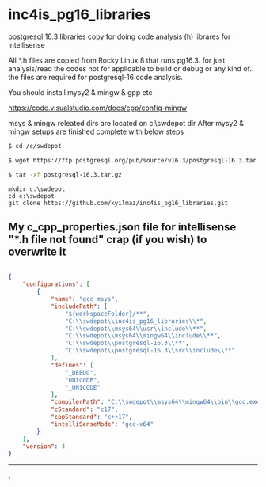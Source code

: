# inc4is_pg16_libraries
 postgresql 16.3 libraries copy for doing code analysis
 (h) librares for intellisense 

 All *.h files are copied from Rocky Linux 8 that runs pg16.3.
 for just analysis/read the codes not for applicable to build or debug or any kind of..
 the files are required for postgresql-16 code analysis.

 You should install mysy2 & mingw & gpp etc

 https://code.visualstudio.com/docs/cpp/config-mingw

 msys & mingw releated dirs are located on c:\swdepot dir
 After mysy2 & mingw setups are finished complete with below steps

```bash
$ cd /c/swdepot

$ wget https://ftp.postgresql.org/pub/source/v16.3/postgresql-16.3.tar.gz

$ tar -xf postgresql-16.3.tar.gz
```
```console
mkdir c:\swdepot
cd c:\swdepot
git clone https://github.com/kyilmaz/inc4is_pg16_libraries.git
```
## My c_cpp_properties.json file for intellisense "*.h file not found" crap (if you wish) to overwrite it

```json

{
    "configurations": [
        {
            "name": "gcc msys",
            "includePath": [
                "${workspaceFolder}/**",
                "C:\\swdepot\\inc4is_pg16_libraries\\*",
                "C:\\swdepot\\msys64\\usr\\include\\**",
				"C:\\swdepot\\msys64\\mingw64\\include\\**",
				"C:\\swdepot\\postgresql-16.3\\**",
                "C:\\swdepot\\postgresql-16.3\\src\\include\\**"
            ],
            "defines": [
                "_DEBUG",
                "UNICODE",
                "_UNICODE"
            ],
            "compilerPath": "C:\\swdepot\\msys64\\mingw64\\bin\\gcc.exe",
            "cStandard": "c17",
            "cppStandard": "c++17",
            "intelliSenseMode": "gcc-x64"
        }
    ],
    "version": 4
}
```

---------
**.**
